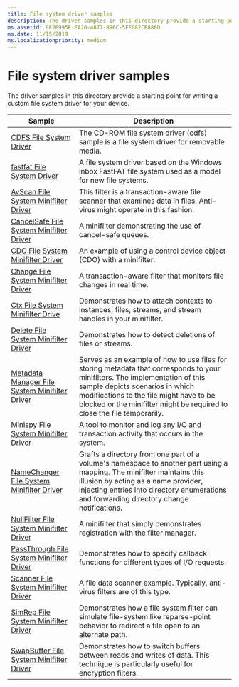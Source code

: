 ```yaml
---
title: File system driver samples
description: The driver samples in this directory provide a starting point for writing a custom file system driver for your device.
ms.assetid: 9F2F995E-EA20-4877-B96C-5FF082CE886D
ms.date: 11/15/2019
ms.localizationpriority: medium
---
```


# File system driver samples

The driver samples in this directory provide a starting point for writing a custom file system driver for your device.

| Sample | Description |
| --- | --- |
| [CDFS File System Driver](https://docs.microsoft.com/samples/microsoft/windows-driver-samples/cdfs-file-system-driver) | The CD-ROM file system driver (cdfs) sample is a file system driver for removable media. |
| [fastfat File System Driver](https://docs.microsoft.com/samples/microsoft/windows-driver-samples/fastfat-file-system-driver) | A file system driver based on the Windows inbox FastFAT file system used as a model for new file systems. |
| [AvScan File System Minifilter Driver](https://docs.microsoft.com/samples/microsoft/windows-driver-samples/avscan-file-system-minifilter-driver) | This filter is a transaction-aware file scanner that examines data in files. Anti-virus might operate in this fashion. |
| [CancelSafe File System Minifilter Driver](https://docs.microsoft.com/samples/microsoft/windows-driver-samples/cancelsafe-file-system-minifilter-driver) | A minifilter demonstrating the use of cancel-safe queues. |
| [CDO File System Minifilter Driver](https://docs.microsoft.com/samples/microsoft/windows-driver-samples/cdo-file-system-minifilter-driver) | An example of using a control device object (CDO) with a minifilter. |
| [Change File System Minifilter Driver](https://docs.microsoft.com/samples/microsoft/windows-driver-samples/change-file-system-minifilter-driver) | A transaction-aware filter that monitors file changes in real time. |
| [Ctx File System Minifilter Drive](https://docs.microsoft.com/samples/microsoft/windows-driver-samples/ctx-file-system-minifilter-drive) | Demonstrates how to attach contexts to instances, files, streams, and stream handles in your minifilter. |
| [Delete File System Minifilter Driver](https://docs.microsoft.com/samples/microsoft/windows-driver-samples/delete-file-system-minifilter-driver) | Demonstrates how to detect deletions of files or streams. |
[Metadata Manager File System Minifilter Driver](https://docs.microsoft.com/samples/microsoft/windows-driver-samples/metadata-manager-file-system-minifilter-driver) | Serves as an example of how to use files for storing metadata that corresponds to your minifilters. The implementation of this sample depicts scenarios in which modifications to the file might have to be blocked or the minifilter might be required to close the file temporarily. |
| [Minispy File System Minifilter Driver](https://docs.microsoft.com/samples/microsoft/windows-driver-samples/minispy-file-system-minifilter-driver) | A tool to monitor and log any I/O and transaction activity that occurs in the system. |
| [NameChanger File System Minifilter Driver](https://docs.microsoft.com/samples/microsoft/windows-driver-samples/namechanger-file-system-minifilter-driver) | Grafts a directory from one part of a volume's namespace to another part using a mapping. The minifilter maintains this illusion by acting as a name provider, injecting entries into directory enumerations and forwarding directory change notifications. |
| [NullFilter File System Minifilter Driver](https://docs.microsoft.com/samples/microsoft/windows-driver-samples/nullfilter-file-system-minifilter-driver) | A minifilter that simply demonstrates registration with the filter manager. |
| [PassThrough File System Minifilter Driver](https://docs.microsoft.com/samples/microsoft/windows-driver-samples/passthrough-file-system-minifilter-driver) | Demonstrates how to specify callback functions for different types of I/O requests. |
| [Scanner File System Minifilter Driver](https://docs.microsoft.com/samples/microsoft/windows-driver-samples/scanner-file-system-minifilter-driver) | A file data scanner example. Typically, anti-virus filters are of this type. |
| [SimRep File System Minifilter Driver](https://docs.microsoft.com/samples/microsoft/windows-driver-samples/simrep-file-system-minifilter-driver) | Demonstrates how a file system filter can simulate file-system like reparse-point behavior to redirect a file open to an alternate path. |
[SwapBuffer File System Minifilter Driver](https://docs.microsoft.com/samples/microsoft/windows-driver-samples/swapbuffer-file-system-minifilter-driver) | Demonstrates how to switch buffers between reads and writes of data. This technique is particularly useful for encryption filters. |
